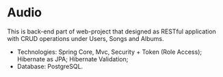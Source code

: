 # Audio
This is back-end part of web-project that designed as 
RESTful application with CRUD operations under Users, Songs and Albums.


- Technologies: Spring Core, Mvc, Security + Token (Role Access); Hibernate as JPA; Hibernate Validation; 
- Database: PostgreSQL.





